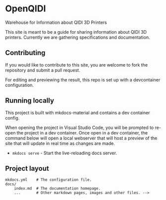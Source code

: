 # OpenQIDI
Warehouse for Information about QIDI 3D Printers

This site is meant to be a guide for sharing information about QIDI 3D printers.  Currently we are gathering specifications and documentation.

## Contributing

If you would like to contribute to this site, you are welcome to fork the repository and submit a pull request.  

For editing and previewing the result, this repo is set up with a devcontainer configuration.  

## Running locally

This project is built with mkdocs-material and contains a dev container config.

When opening the project in Visual Studio Code, you will be prompted to re-open the project in a dev container.  Once open in a dev container, the command below will open a local webserver that will host a preview of the site that will update in real time as changes are made.  

* `mkdocs serve` - Start the live-reloading docs server.

## Project layout

    mkdocs.yml    # The configuration file.
    docs/
        index.md  # The documentation homepage.
        ...       # Other markdown pages, images and other files. -->
